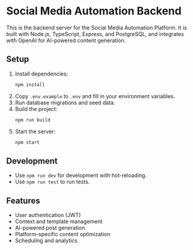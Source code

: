 # Social Media Automation Backend

This is the backend server for the Social Media Automation Platform. It is built with Node.js, TypeScript, Express, and PostgreSQL, and integrates with OpenAI for AI-powered content generation.

## Setup

1. Install dependencies:
   ```bash
   npm install
   ```
2. Copy `.env.example` to `.env` and fill in your environment variables.
3. Run database migrations and seed data.
4. Build the project:
   ```bash
   npm run build
   ```
5. Start the server:
   ```bash
   npm start
   ```

## Development

- Use `npm run dev` for development with hot-reloading.
- Use `npm run test` to run tests.

## Features
- User authentication (JWT)
- Context and template management
- AI-powered post generation
- Platform-specific content optimization
- Scheduling and analytics 